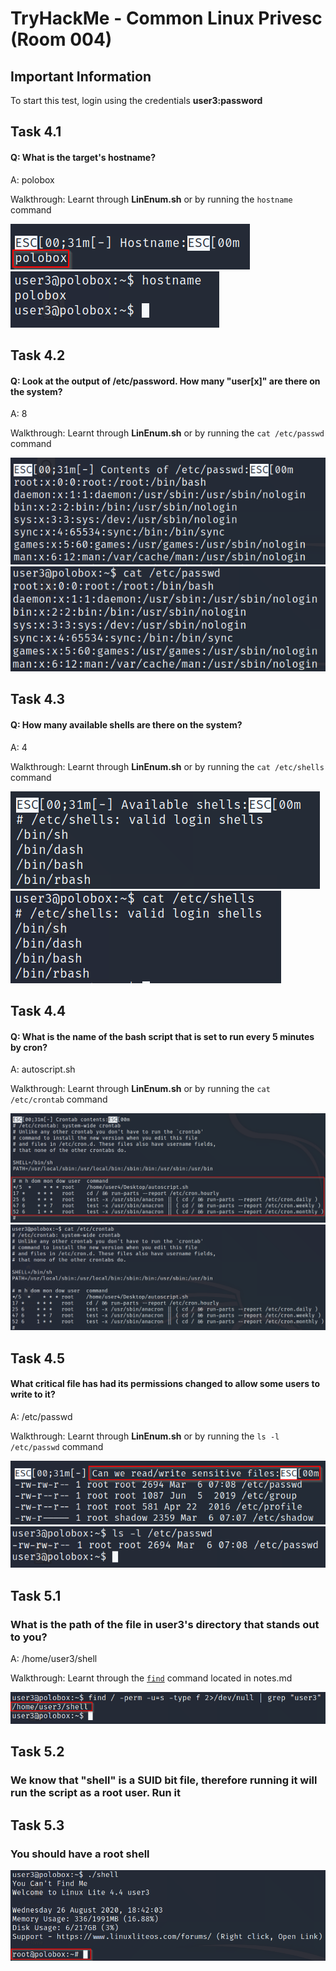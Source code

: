 #  TryHackMe - Common Linux Privesc (Room 004)

## Important Information

To start this test, login using the credentials __user3:password__

## Task 4.1

#### Q: What is the target's hostname?

A: polobox

Walkthrough: Learnt through __LinEnum.sh__ or by running the `hostname` command

![](/Common%20Linux%20Privesc/images/hostname_through_linenum.png)
![](/Common%20Linux%20Privesc/images/hostname_through_command.png)

## Task 4.2

#### Q: Look at the output of /etc/password. How many "user[x]" are there on the system?

A: 8

Walkthrough: Learnt through __LinEnum.sh__ or by running the `cat /etc/passwd` command

![](/Common%20Linux%20Privesc/images/passwd_through_linenum.png)
![](/Common%20Linux%20Privesc/images/passwd_through_command.png)

## Task 4.3

#### Q: How many available shells are there on the system?

A: 4

Walkthrough: Learnt through __LinEnum.sh__ or by running the `cat /etc/shells` command

![](/Common%20Linux%20Privesc/images/shells_through_linenum.png)
![](/Common%20Linux%20Privesc/images/shells_through_command.png)

## Task 4.4

#### Q: What is the name of the bash script that is set to run every 5 minutes by cron?

A: autoscript.sh

Walkthrough: Learnt through __LinEnum.sh__ or by running the `cat /etc/crontab` command

![](/Common%20Linux%20Privesc/images/crontab_through_linenum.png)
![](/Common%20Linux%20Privesc/images/crontab_through_command.png)

## Task 4.5

#### What critical file has had its permissions changed to allow some users to write to it?

A: /etc/passwd

Walkthrough: Learnt through __LinEnum.sh__ or by running the `ls -l /etc/passwd` command

![](/Common%20Linux%20Privesc/images/sens_through_linenum.png)
![](/Common%20Linux%20Privesc/images/sens_through_command.png)

## Task 5.1

### What is the path of the file in user3's directory that stands out to you?

A: /home/user3/shell

Walkthrough: Learnt through the [`find`](https://github.com/ComplexSec/tryhackme/blob/master/Common%20Linux%20Privesc/notes.md) command located in notes.md

![](/Common%20Linux%20Privesc/images/find_suid.png)

## Task 5.2

### We know that "shell" is a SUID bit file, therefore running it will run the script as a root user. Run it

## Task 5.3

### You should have a root shell

![](/Common%20Linux%20Privesc/images/root_shell.png)